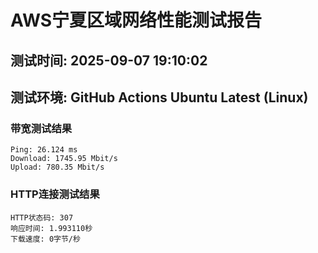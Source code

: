 # AWS宁夏区域网络性能测试报告
## 测试时间: 2025-09-07 19:10:02
## 测试环境: GitHub Actions Ubuntu Latest (Linux)

### 带宽测试结果
```
Ping: 26.124 ms
Download: 1745.95 Mbit/s
Upload: 780.35 Mbit/s
```

### HTTP连接测试结果
```
HTTP状态码: 307
响应时间: 1.993110秒
下载速度: 0字节/秒
```

